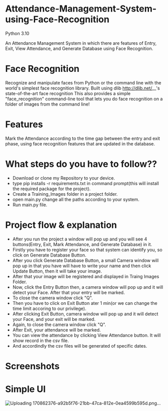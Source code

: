 # Attendance-Management-System-using-Face-Recognition

Python 3.10

An Attendance Management System in which there are features of Entry, Exit, View Attendance, and Generate Database using Face Recognition.

# Face Recognition
Recognize and manipulate faces from Python or the command line with the world's simplest face recognition library. Built using dlib <http://dlib.net/>__'s state-of-the-art face recognition This also provides a simple "face_recognition" command-line tool that lets you do face recognition on a folder of images from the command line!

# Features
Mark the Attendance according to the time gap between the entry and exit phase, using face recognition features that are updated in the database.

# What steps do you have to follow??
- Download or clone my Repository to your device.
- type pip installs -r requirements.txt in command prompt(this will install the required package for the project).
- Create a Training_Images folder in a project folder.
- open main.py change all the paths according to your system.
- Run main.py file.

# Project flow & explanation
- After you run the project a window will pop up and you will see 4 buttons(Entry, Exit, Mark Attendance, and Generate Database) in it.
- Firstly you have to register your face so that system can identify you, so click on Generate Database Button.
- After you click Generate Database Button, a small Camera window will pop up in that you have will have to write your name and then click Update Button, then it will take your image.
- After that your image will be registered and displayed in Traing Images Folder.
- Now, click the Entry Button then, a camera window will pop up and it will detect your Face. After that your entry will be marked.
- To close the camera window click "Q".
- Then you have to click on Exit Button ater 1 min(or we can change the time limit accoring to our privilege).
- After clicking Exit Button, camera window will pop up and it will detect your Face, and your exit will be marked.
- Again, to close the camera window click "Q".
- After Exit, your attendance will be marked.
- You can view the attendance by clicking View Attendance button. It will show record in the csv file.
- And accordindly the csv files will be generated of specific dates.
# Screenshots

# Simple UI
![Uploading 170862376-a92b5f76-21bb-47ca-812e-0ea4599b595d.png…]()

